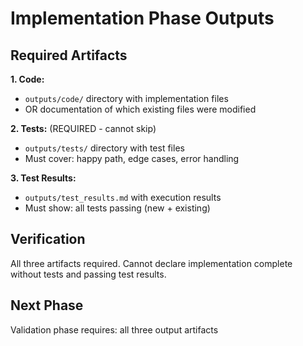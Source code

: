 # Implementation Phase Outputs

## Required Artifacts

**1. Code:**
- `outputs/code/` directory with implementation files
- OR documentation of which existing files were modified

**2. Tests:** (REQUIRED - cannot skip)
- `outputs/tests/` directory with test files
- Must cover: happy path, edge cases, error handling

**3. Test Results:**
- `outputs/test_results.md` with execution results
- Must show: all tests passing (new + existing)

## Verification
All three artifacts required.
Cannot declare implementation complete without tests and passing test results.

## Next Phase
Validation phase requires: all three output artifacts
